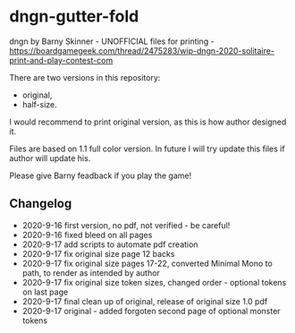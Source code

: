 # dngn-gutter-fold
dngn by Barny Skinner - UNOFFICIAL files for printing - https://boardgamegeek.com/thread/2475283/wip-dngn-2020-solitaire-print-and-play-contest-com


There are two versions in this repository:

 * original,
 * half-size.

I would recommend to print original version, as this is how author designed it.

Files are based on 1.1 full color version. In future I will try update this files if author will
update his.

Please give Barny feadback if you play the game!

## Changelog

* 2020-9-16 first version, no pdf, not verified - be careful!
* 2020-9-16 fixed bleed on all pages
* 2020-9-17 add scripts to automate pdf creation
* 2020-9-17 fix original size page 12 backs
* 2020-9-17 fix original size pages 17-22, converted Minimal Mono to path, to render as intended by author
* 2020-9-17 fix original size token sizes, changed order - optional tokens on last page
* 2020-9-17 final clean up of original, release of original size 1.0 pdf
* 2020-9-17 original - added forgoten second page of optional monster tokens

